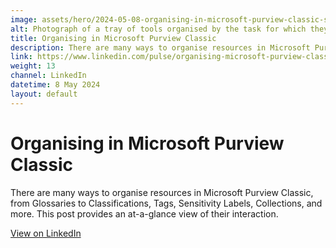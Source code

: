 ```yaml
---
image: assets/hero/2024-05-08-organising-in-microsoft-purview-classic-scaled-4by3.jpg
alt: Photograph of a tray of tools organised by the task for which they are used.
title: Organising in Microsoft Purview Classic
description: There are many ways to organise resources in Microsoft Purview Classic, from Glossaries to Classifications, Tags, Sensitivity Labels, Collections, and more. This post provides an at-a-glance view of their interaction.
link: https://www.linkedin.com/pulse/organising-microsoft-purview-classic-eugene-morozov-rbiqc
weight: 13
channel: LinkedIn
datetime: 8 May 2024
layout: default
---
```


# Organising in Microsoft Purview Classic

There are many ways to organise resources in Microsoft Purview Classic, from Glossaries to Classifications, Tags, Sensitivity Labels, Collections, and more. This post provides an at-a-glance view of their interaction.

[View on LinkedIn](https://www.linkedin.com/pulse/organising-microsoft-purview-classic-eugene-morozov-rbiqc)